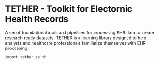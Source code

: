 # TETHER - Toolkit for Electornic Health Records 

A set of foundational tools and pipelines for processing EHR data to create research ready datasets. TETHER is a learning library designed to help analysts and healthcare professionals familiarize themselves with EHR processing.

`import tether as th`


